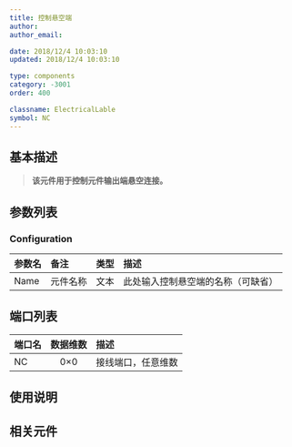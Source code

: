 ```yaml
---
title: 控制悬空端
author: 
author_email:

date: 2018/12/4 10:03:10
updated: 2018/12/4 10:03:10

type: components
category: -3001
order: 400

classname: ElectricalLable
symbol: NC
---
```

## 基本描述


> **该元件用于控制元件输出端悬空连接。**

## 参数列表
### Configuration
| 参数名 | 备注 | 类型 | 描述 |
| :--- | :--- | :--: | :--- |
| Name | 元件名称 | 文本 | 此处输入控制悬空端的名称（可缺省） |


## 端口列表

| 端口名 | 数据维数 | 描述 |
| :--- | :--:  | :--- |
| NC | 0×0 | 接线端口，任意维数 |

## 使用说明



## 相关元件


